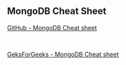 
## MongoDB Cheat Sheet

[GitHub - MongoDB Cheat sheet](https://gist.github.com/bradtraversy/f407d642bdc3b31681bc7e56d95485b6)

<br>

[GeksForGeeks - MongoDB Cheat sheet](https://www.geeksforgeeks.org/mongodb-cheat-sheet/)

<br>

<br>
<br>
<br>
<br>

